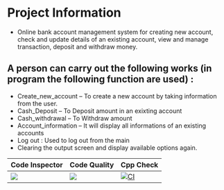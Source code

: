 # Project Information

* Online bank account management system for creating new account, check and update details of an existing account, view and manage transaction, deposit and withdraw money.

## A person can carry out the following works (in program the following function are used) :
* Create_new_account – To create a new account by taking information from the user.
* Cash_Deposit – To Deposit amount in an exixting account
* Cash_withdrawal – To Withdraw amount
* Account_information – It will display all informations of an existing accounts
* Log out : Used to log out from the main 
* Clearing the output screen and display available options again.






| Code Inspector | Code Quality | Cpp Check |
|--- | --- | --- |
|![](https://api.codiga.io/project/30031/score/svg) |![](https://api.codiga.io/project/30031/status/svg) | [![CI](https://github.com/Shaikaabid/M1_App_BankManagementSystem/actions/workflows/main.yml/badge.svg)](https://github.com/Shaikaabid/M1_App_BankManagementSystem/actions/workflows/main.yml)



